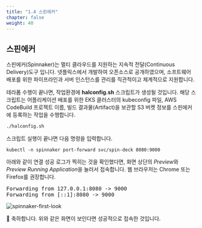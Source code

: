 ```yaml
---
title: "1.4 스핀에커"
chapter: false
weight: 40
---
```


## 스핀에커

스핀에커(Spinnaker)는 멀티 클라우드를 지원하는 지속적 전달(Continuous Delivery)도구 입니다. 넷플릭스에서 개발하여 오픈소스로 공개하였으며, 소프트웨어 배포를 위한 파이프라인과 서버 인스턴스를 관리를 직관적이고 체계적으로 지원합니다.

테라폼 수행이 끝나면, 작업환경에 **halconfig.sh** 스크립트가 생성될 것입니다. 해당 스크립트는 어플리케이션 배포를 위한 EKS 클러스터의 kubeconfig 파일, AWS CodeBuild 프로젝트 이름, 빌드 결과물(Artifact)을 보관할 S3 버켓 정보를 스핀에커에 등록하는 작업을 수행합니다.

```sh
./halconfig.sh
```

스크립트 실행이 끝나면 다음 명령을 입력합니다.

```
kubectl -n spinnaker port-forward svc/spin-deck 8080:9000
```

아래와 같이 연결 성공 로그가 찍히는 것을 확인했다면, 화면 상단의 *Preview*와 *Preview Running Application*을 눌러서 접속합니다. 웹 브라우저는 Chrome 또는 Firefox를 권장합니다.

<pre>
Forwarding from 127.0.0.1:8080 -> 9000
Forwarding from [::1]:8080 -> 9000
</pre>
 
![spinnaker-first-look](/images/spinnaker/spinnaker-first-look.png)

🎉 축하합니다. 위와 같은 화면이 보인다면 성공적으로 접속한 것입니다.